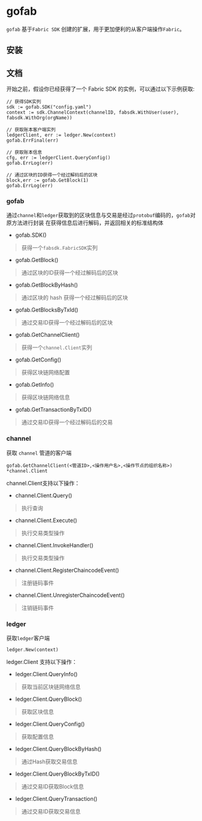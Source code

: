 gofab
====
`gofab` 基于`Fabric SDK` 创建的扩展，用于更加便利的从客户端操作`Fabric`。

安装
--

文档
--
开始之前，假设你已经获得了一个 Fabric SDK 的实例，可以通过以下示例获取:
```
// 获得SDK实列
sdk := gofab.SDK("config.yaml")
context := sdk.ChannelContext(channelID, fabsdk.WithUser(user), fabsdk.WithOrg(orgName))

// 获取账本客户端实列
ledgerClient, err := ledger.New(context)
gofab.ErrFinal(err)

// 获取账本信息
cfg, err := ledgerClient.QueryConfig()
gofab.ErrLog(err)

// 通过区块的ID获得一个经过解码后的区块
block,err := gofab.GetBlock(1)
gofab.ErrLog(err)
```

### gofab
通过`channel`和`ledger`获取到的区块信息与交易是经过`protobuf`编码的，`gofab`对原方法进行封装
在获得信息后进行解码，并返回相关的标准结构体
* gofab.SDK()
> 获得一个`fabsdk.FabricSDK`实列
* gofab.GetBlock()
> 通过区块的ID获得一个经过解码后的区块
* gofab.GetBlockByHash()
> 通过区块的 hash 获得一个经过解码后的区块
* gofab.GetBlocksByTxId()
> 通过交易ID获得一个经过解码后的区块
* gofab.GetChannelClient()
> 获得一个`channel.Client`实列
* gofab.GetConfig()
> 获得区块链网络配置
* gofab.GetInfo()
> 获得区块链网络信息
* gofab.GetTransactionByTxID()
> 通过交易ID获得一个经过解码后的交易

### channel
获取 `channel` 管道的客户端
```
gofab.GetChannelClient(<管道ID>,<操作用户名>,<操作节点的组织名称>) *channel.Client
```
channel.Client支持以下操作：
* channel.Client.Query()
> 执行查询
* channel.Client.Execute() 
> 执行交易类型操作
* channel.Client.InvokeHandler()
> 执行交易类型操作
* channel.Client.RegisterChaincodeEvent()
> 注册链码事件
* channel.Client.UnregisterChaincodeEvent()
> 注销链码事件

### ledger
获取`ledger`客户端
```
ledger.New(context)
```
ledger.Client 支持以下操作：
* ledger.Client.QueryInfo()
> 获取当前区块链网络信息
* ledger.Client.QueryBlock()
> 获取区块信息
* ledger.Client.QueryConfig()
> 获取配置信息
* ledger.Client.QueryBlockByHash()
> 通过Hash获取交易信息
* ledger.Client.QueryBlockByTxID()
> 通过交易ID获取Block信息
* ledger.Client.QueryTransaction()
> 通过交易ID获取交易信息

